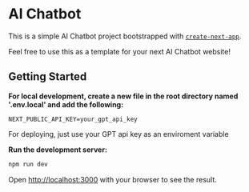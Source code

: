 <h1>AI Chatbot</h1>

This is a simple AI Chatbot project bootstrapped with [`create-next-app`](https://github.com/vercel/next.js/tree/canary/packages/create-next-app).

Feel free to use this as a template for your next AI Chatbot website!

## Getting Started



**For local development, create a new file in the root directory named '.env.local' and add the following:**
```env
NEXT_PUBLIC_API_KEY=your_gpt_api_key
```

For deploying, just use your GPT api key as an enviroment variable

**Run the development server:**

```bash
npm run dev
```

Open [http://localhost:3000](http://localhost:3000) with your browser to see the result.

